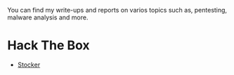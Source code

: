 You can find my write-ups and reports on varios topics such as, pentesting, malware analysis and more.

# Hack The Box

- [Stocker](/writeups/htb-stocker.md)
